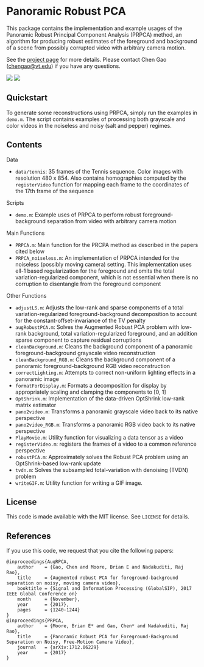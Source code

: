 # Panoramic Robust PCA

This package contains the implementation and example usages of the 
Panoramic Robust Principal Component Analysis (PRPCA) method, an algorithm
for producing robust estimates of the foreground and background of a scene
from possibly corrupted video with arbitrary camera motion.

See the [project page](https://gaochen315.github.io/pRPCA/) for more details. Please contact Chen Gao (chengao@vt.edu) if you have any questions.

<img src='Tennis_PRPCA.gif'>
<img src='Tennis_Pano.gif'>

## Quickstart

To generate some reconstructions using PRPCA, simply run the examples in
`demo.m`. The script contains examples of processing both grayscale and
color videos in the noiseless and noisy (salt and pepper) regimes.


## Contents

Data

 - `data/tennis`: 35 frames of the Tennis sequence. Color images with
    resolution 480 x 854. Also contains homographies computed by the
    `registerVideo` function for mapping each frame to the coordinates of
    the 17th frame of the sequence

Scripts

- `demo.m`: Example uses of PRPCA to perform robust foreground-background
    separation from video with arbitrary camera motion

Main Functions

- `PRPCA.m`: Main function for the PRCPA method as described in the papers
    cited below
- `PRPCA_noiseless.m`: An implementation of PRPCA intended for the
    noiseless (possibly moving camera) setting. This implementation uses
    ell-1 based regularization for the foreground and omits the total
    variation-regularized component, which is not essential when there is
    no corruption to disentangle from the foreground component

Other Functions

- `adjustLS.m`: Adjusts the low-rank and sparse components of a
    total variation-regularized foreground-background decomposition to 
    account for the constant-offset-invariance of the TV penalty
- `augRobustPCA.m`: Solves the Augmented Robust PCA problem with low-rank
    background, total variation-regularized foreground, and an addition
    sparse component to capture residual corruptions
- `cleanBackground.m`: Cleans the background component of a panoramic
    foreground-background grayscale video reconstruction
- `cleanBackground_RGB.m`: Cleans the background component of a panoramic
    foreground-background RGB video reconstruction
- `correctLighting.m`: Attempts to correct non-uniform lighting effects in
    a panoramic image
- `formatForDisplay.m`: Formats a decomposition for display by appropriately
    scaling and clamping the components to [0, 1]
- `OptShrink.m`: Implementation of the data-driven OptShrink low-rank
    matrix estimator
- `pano2video.m`: Transforms a panoramic grayscale video back to its
    native perspective
- `pano2video_RGB.m`: Transforms a panoramic RGB video back to its native
    perspective
- `PlayMovie.m`: Utility function for visualizing a data tensor as a video
- `registerVideo.m`: registers the frames of a video to a common reference
    perspective
- `robustPCA.m`: Approximately solves the Robust PCA problem using an
    OptShrink-based low-rank update
- `tvdn.m`: Solves the subsampled total-variation with denoising (TVDN)
    problem
- `writeGIF.m`: Utility function for writing a GIF image.


## License

This code is made available with the MIT license. See `LICENSE` for
details.


## References

If you use this code, we request that you cite the following papers:

```
@inproceedings{AugRPCA,
    author    = {Gao, Chen and Moore, Brian E and Nadakuditi, Raj Rao}, 
    title     = {Augmented robust PCA for foreground-background separation on noisy, moving camera video}, 
    booktitle = {Signal and Information Processing (GlobalSIP), 2017 IEEE Global Conference on}
    month     = {November},
    year      = {2017},
    pages     = {1240-1244}
}
@inproceedings{PRPCA,
    author    = {Moore, Brian E* and Gao, Chen* and Nadakuditi, Raj Rao}, 
    title     = {Panoramic Robust PCA for Foreground-Background Separation on Noisy, Free-Motion Camera Video}, 
    journal   = {arXiv:1712.06229}
    year      = {2017}
}
```
